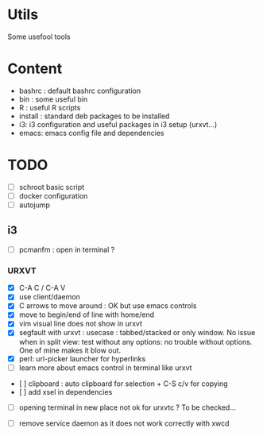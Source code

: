 Utils
===
Some usefool tools

# Content
- bashrc : default bashrc configuration
- bin : some useful bin
- R : useful R scripts
- install : standard deb packages to be installed
- i3: i3 configuration and useful packages in i3 setup (urxvt...)
- emacs: emacs config file and dependencies


# TODO
- [ ] schroot basic script
- [ ] docker configuration
- [ ] autojump

## i3

- [ ] pcmanfm : open in terminal ?


### URXVT
- [X] C-A C / C-A V
- [X] use client/daemon
- [X] C arrows to move around : OK but use emacs controls
- [X] move to begin/end of line with home/end
- [X] vim visual line does not show in urxvt
- [X] segfault with urxvt : usecase : tabbed/stacked or only window. No issue when in split view: test without any options: no trouble without options. One of mine makes it blow out.
- [X] perl: url-picker launcher for hyperlinks
- [ ] learn more about emacs control in terminal like urxvt
- [ ] clipboard : auto clipboard for selection + C-S c/v for copying
- [ ] add xsel in dependencies
- [ ] opening terminal in new place not ok for urxvtc ? To be checked...
- [ ] remove service daemon as it does not work correctly with xwcd

 
